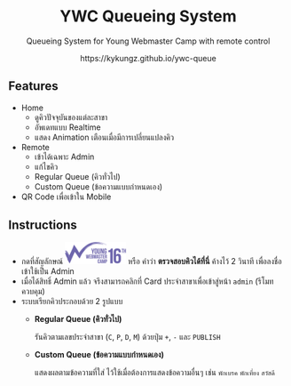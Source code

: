 <h1 align="center">YWC Queueing System</h1>

<p align="center">Queueing System for Young Webmaster Camp with remote control</p>

<p align="center">https://kykungz.github.io/ywc-queue</p>

## Features
- Home
  - ดูคิวปัจจุบันของแต่ละสาขา
  - อัพเดทแบบ Realtime
  - แสดง Animation เตือนเมื่อมีการเปลี่ยนแปลงคิว
- Remote
  - เข้าได้เฉพาะ Admin
  - แก้ไขคิว
  - Regular Queue (คิวทั่วไป)
  - Custom Queue (ข้อความแบบกำหนดเอง)
- QR Code เพื่อเข้าใน Mobile

## Instructions
- กดที่สัญลักษณ์ <img height="40" src="./images/logo.svg"> หรือ คำว่า **ตรวจสอบคิวได้ที่นี่** ค้างไว้ 2 วินาที เพื่อลงชื่อเข้าใช้เป็น Admin
- เมื่อได้สิทธิ์ Admin แล้ว จรึงสามารถคลิกที่ Card ประจำสาขาเพื่อเข้าสู่หน้า `admin` (รีโมทควบคุม)
- ระบบเรียกคิวประกอบด้วย 2 รูปแบบ
  - **Regular Queue (คิวทั่วไป)**

      รันคิวตามเลขประจำสาขา (`C`, `P`, `D`, `M`) ด้วยปุ่ม `+`, `-` และ `PUBLISH`
  
  - **Custom Queue (ข้อความแบบกำหนดเอง)**

      แสดงผลตามข้อความที่ใส่ ไว้ใช้เมื่อต้องการแสดงข้อความอื่นๆ เช่น `พักเบรค` `พักเที่ยง` `สวัสดี`
